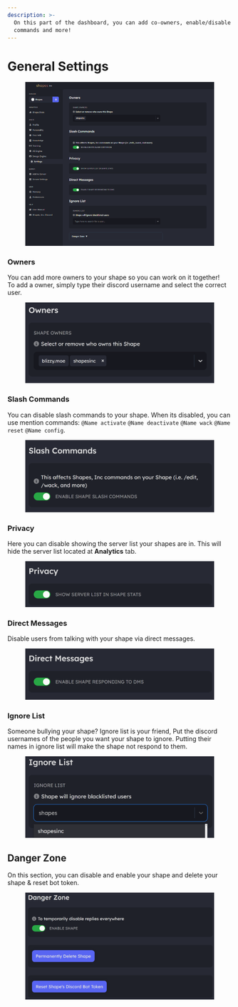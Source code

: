 ```yaml
---
description: >-
  On this part of the dashboard, you can add co-owners, enable/disable slash
  commands and more!
---
```


# General Settings

<figure><img src="../.gitbook/assets/image (80).png" alt=""><figcaption></figcaption></figure>



### Owners

You can add more owners to your shape so you can work on it together!\
To add a owner, simply type their discord username and select the correct user.

<figure><img src="../.gitbook/assets/image (2) (1) (1) (1).png" alt=""><figcaption></figcaption></figure>

### Slash Commands

You can disable slash commands to your shape. When its disabled, you can use mention commands: `@Name activate` `@Name deactivate` `@Name wack` `@Name reset` `@Name config`.

<figure><img src="../.gitbook/assets/image (1) (1) (1) (1) (1) (1).png" alt=""><figcaption></figcaption></figure>

### Privacy

Here you can disable showing the server list your shapes are in. This will hide the server list located at **Analytics** tab.

<figure><img src="../.gitbook/assets/image (2) (1) (1) (1) (1).png" alt=""><figcaption></figcaption></figure>

### Direct Messages

Disable users from talking with your shape via direct messages.

<figure><img src="../.gitbook/assets/image (3) (1) (1).png" alt=""><figcaption></figcaption></figure>

### Ignore List

Someone bullying your shape? Ignore list is your friend, Put the discord usernames of the people you want your shape to ignore. Putting their names in ignore list will make the shape not respond to them.

<figure><img src="../.gitbook/assets/image (4) (1) (1).png" alt=""><figcaption></figcaption></figure>

## Danger Zone

On this section, you can disable and enable your shape and delete your shape & reset bot token.

<figure><img src="../.gitbook/assets/image (5) (1).png" alt=""><figcaption></figcaption></figure>
